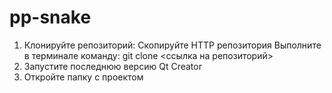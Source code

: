 # pp-snake
1. Клонируйте репозиторий:
      Скопируйте HTTP репозитория
      Выполните в терминале команду: git clone <ссылка на репозиторий>
2. Запустите последнюю версию Qt Creator
3. Откройте папку с проектом
